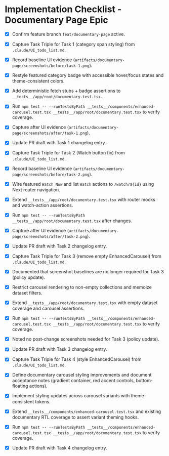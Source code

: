 # Implementation Checklist - Documentary Page Epic



- [x] Confirm feature branch `feat/documentary-page` active.



- [x] Capture Task Triple for Task 1 (category span styling) from `.claude/UI_todo_list.md`.



- [x] Record baseline UI evidence (`artifacts/documentary-page/screenshots/before/task-1.png`).



- [x] Restyle featured category badge with accessible hover/focus states and theme-consistent colors.



- [x] Add deterministic fetch stubs + badge assertions to `__tests__/app/root/documentary.test.tsx`.



- [x] Run `npm test -- --runTestsByPath __tests__/components/enhanced-carousel.test.tsx __tests__/app/root/documentary.test.tsx` to verify coverage.



- [x] Capture after UI evidence (`artifacts/documentary-page/screenshots/after/task-1.png`).



- [x] Update PR draft with Task 1 changelog entry.



- [x] Capture Task Triple for Task 2 (Watch button fix) from `.claude/UI_todo_list.md`.



- [x] Record baseline UI evidence (`artifacts/documentary-page/screenshots/before/task-2.png`).



- [x] Wire featured `Watch Now` and list `Watch` actions to `/watch/${id}` using Next router navigation.



- [x] Extend `__tests__/app/root/documentary.test.tsx` with router mocks and watch-action assertions.



- [x] Run `npm test -- --runTestsByPath __tests__/app/root/documentary.test.tsx` after changes.



- [x] Capture after UI evidence (`artifacts/documentary-page/screenshots/after/task-2.png`).



- [x] Update PR draft with Task 2 changelog entry.



- [x] Capture Task Triple for Task 3 (remove empty EnhancedCarousel) from `.claude/UI_todo_list.md`.



- [x] Documented that screenshot baselines are no longer required for Task 3 (policy update).



- [x] Restrict carousel rendering to non-empty collections and memoize dataset filters.



- [x] Extend `__tests__/app/root/documentary.test.tsx` with empty dataset coverage and carousel assertions.



- [x] Run `npm test -- --runTestsByPath __tests__/components/enhanced-carousel.test.tsx __tests__/app/root/documentary.test.tsx` to verify coverage.



- [x] Noted no post-change screenshots needed for Task 3 (policy update).



- [x] Update PR draft with Task 3 changelog entry.



- [x] Capture Task Triple for Task 4 (style EnhancedCarousel) from `.claude/UI_todo_list.md`.



- [x] Define documentary carousel styling improvements and document acceptance notes (gradient container, red accent controls, bottom-floating actions).



- [x] Implement styling updates across carousel variants with theme-consistent tokens.



- [x] Extend `__tests__/components/enhanced-carousel.test.tsx` and existing documentary RTL coverage to assert variant theming hooks.



- [x] Run `npm test -- --runTestsByPath __tests__/components/enhanced-carousel.test.tsx __tests__/app/root/documentary.test.tsx` to verify coverage.



- [x] Update PR draft with Task 4 changelog entry.



